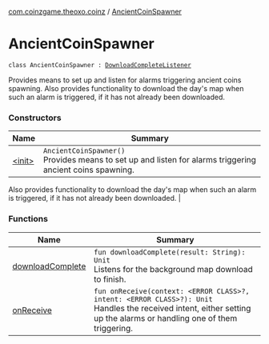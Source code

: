 [com.coinzgame.theoxo.coinz](../index.md) / [AncientCoinSpawner](.)

# AncientCoinSpawner

`class AncientCoinSpawner : `[`DownloadCompleteListener`](../-download-complete-listener/index.md)

Provides means to set up and listen for alarms triggering ancient coins spawning.
Also provides functionality to download the day's map when such an alarm is triggered,
if it has not already been downloaded.

### Constructors

| Name | Summary |
|---|---|
| [&lt;init&gt;](-init-.md) | `AncientCoinSpawner()`<br>Provides means to set up and listen for alarms triggering ancient coins spawning.
Also provides functionality to download the day's map when such an alarm is triggered,
if it has not already been downloaded. |

### Functions

| Name | Summary |
|---|---|
| [downloadComplete](download-complete.md) | `fun downloadComplete(result: String): Unit`<br>Listens for the background map download to finish. |
| [onReceive](on-receive.md) | `fun onReceive(context: <ERROR CLASS>?, intent: <ERROR CLASS>?): Unit`<br>Handles the received intent, either setting up the alarms or handling one of them triggering. |
